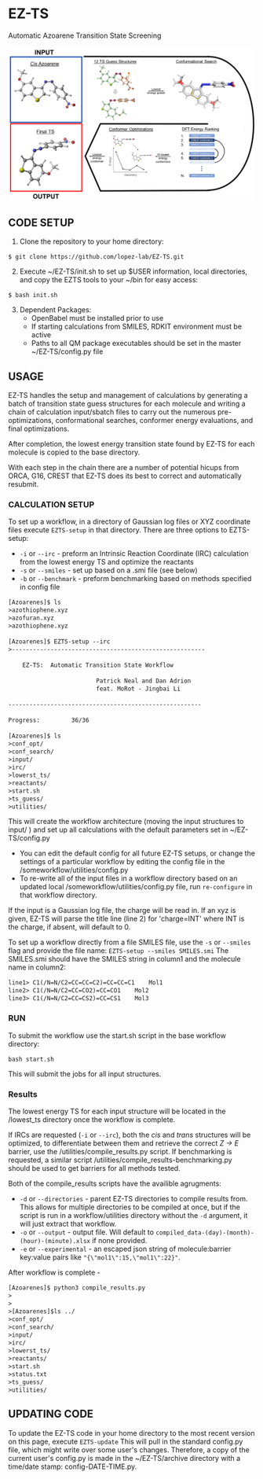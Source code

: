# EZ-TS
Automatic Azoarene Transition State Screening

![autots-workflow](EZTS-workflow.png)

## CODE SETUP

1. Clone the repository to your home directory:
```
$ git clone https://github.com/lopez-lab/EZ-TS.git
```
2. Execute ~/EZ-TS/init.sh to set up $USER information, local directories, and copy the EZTS tools to your ~/bin for easy access:
```
$ bash init.sh
```
3. Dependent Packages:
    * OpenBabel must be installed prior to use
    * If starting calculations from SMILES, RDKIT environment must be active
    * Paths to all QM package executables should be set in the master ~/EZ-TS/config.py file

## USAGE
EZ-TS handles the setup and management of calculations by generating a batch of transition state guess structures for each molecule and writing a chain of calculation input/sbatch files to carry out the numerous pre-optimizations, conformational searches, conformer energy evaluations, and final optimizations. 

After completion, the lowest energy transition state found by EZ-TS for each molecule is copied to the base directory. 

With each step in the chain there are a number of potential hicups from ORCA, G16, CREST that EZ-TS does its best to correct and automatically resubmit.

   ### CALCULATION SETUP
To set up a workflow, in a directory of Gaussian log files or XYZ coordinate files execute ```EZTS-setup``` in that directory.
There are three options to EZTS-setup: 
 * ```-i``` or ```--irc``` - preform an Intrinsic Reaction Coordinate (IRC) calculation from the lowest energy TS and optimize the reactants
 * ```-s``` or ```--smiles``` - set up based on a .smi file (see below)
 * ```-b``` or ```--benchmark``` - preform benchmarking based on methods specified in config file

```
[Azoarenes]$ ls
>azothiophene.xyz
>azofuran.xyz
>azothiophene.xyz

[Azoarenes]$ EZTS-setup --irc
>-------------------------------------------------------

    EZ-TS:  Automatic Transition State Workflow

                         Patrick Neal and Dan Adrion
                         feat. MoRot - Jingbai Li

-------------------------------------------------------

Progress:         36/36

[Azoarenes]$ ls
>conf_opt/
>conf_search/
>input/
>irc/
>lowerst_ts/
>reactants/
>start.sh
>ts_guess/
>utilities/
```
This will create the workflow architecture (moving the input structures to input/ ) and set up all calculations with the default parameters set in ~/EZ-TS/config.py
  * You can edit the default config for all future EZ-TS setups, or change the settings of a particular workflow by editing the config file in the /someworkflow/utilities/config.py
  * To re-write all of the input files in a workflow directory based on an updated local /someworkflow/utilities/config.py file, run ```re-configure```  in that workflow directory.
            
If the input is a Gaussian log file, the charge will be read in. If an xyz is given, EZ-TS will parse the title line (line 2) for 'charge=INT' where INT is the charge, if absent, will default to 0.

To set up a workflow directly from a file SMILES file, use the ```-s``` or ```--smiles``` flag and provide the file name: ```EZTS-setup --smiles SMILES.smi```
The SMILES.smi should have the SMILES string in column1 and the molecule name in column2:

    line1> C1(/N=N/C2=CC=CC=C2)=CC=CC=C1    Mol1
    line2> C1(/N=N/C2=CC=CO2)=CC=CO1    Mol2       
    line3> C1(/N=N/C2=CC=CS2)=CC=CS1    Mol3       
              
   ### RUN
To submit the workflow use the start.sh script in the base workflow directory: 
```
bash start.sh
```
   This will submit the jobs for all input structures.
   
   ### Results
The lowest energy TS for each input structure will be located in the /lowest_ts directory once the workflow is complete. 

If IRCs are requested (```-i``` or ```--irc```), both the _cis_ and _trans_ structures will be optimized, to differentiate between them and retrieve the correct _Z -> E_ barrier, use the /utilities/compile_results.py script. If benchmarking is requested, a similar script /utilities/compile_results-benchmarking.py should be used to get barriers for all methods tested.

Both of the compile_results scripts have the availible agrugments:
 * ```-d``` or ```--directories``` - parent EZ-TS directories to compile results from. This allows for multiple directories to be compiled at once, but if the script is run in a workflow/utilities directory without the ```-d``` argument, it will just extract that workflow.
 * ```-o``` or ```--output``` - output file. Will default to ```compiled_data-(day)-(month)-(hour)-(minute).xlsx``` if none provided. 
 * ```-e``` or ```--experimental``` - an escaped json string of molecule:barrier key:value pairs like ```"{\"mol1\":15,\"mol1\":22}"```. 

After workflow is complete - 
```[Azoarenes]$ cd utilities
[Azoarenes]$ python3 compile_results.py
>
>
>[Azoarenes]$ls ../
>conf_opt/
>conf_search/
>input/
>irc/
>lowerst_ts/
>reactants/
>start.sh
>status.txt
>ts_guess/
>utilities/
```

## UPDATING CODE

   To update the EZ-TS code in your home directory to the most recent version on this page, execute ```EZTS-update```
   This will pull in the standard config.py file, which might write over some user's changes. Therefore, a copy of the current user's config.py is made in the ~/EZ-TS/archive directory with a time/date stamp: config-DATE-TIME.py.


